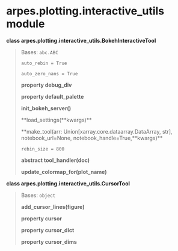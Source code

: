 arpes.plotting.interactive\_utils module
========================================

**class arpes.plotting.interactive\_utils.BokehInteractiveTool**

> Bases: `abc.ABC`
>
> `auto_rebin = True`
>
> `auto_zero_nans = True`
>
> **property debug\_div**
>
> **property default\_palette**
>
> **init\_bokeh\_server()**
>
> **load\_settings(**kwargs)\*\*
>
> **make\_tool(arr: Union\[xarray.core.dataarray.DataArray, str\],
> notebook\_url=None, notebook\_handle=True,**kwargs)\*\*
>
> `rebin_size = 800`
>
> **abstract tool\_handler(doc)**
>
> **update\_colormap\_for(plot\_name)**

**class arpes.plotting.interactive\_utils.CursorTool**

> Bases: `object`
>
> **add\_cursor\_lines(figure)**
>
> **property cursor**
>
> **property cursor\_dict**
>
> **property cursor\_dims**

